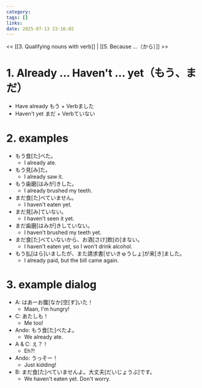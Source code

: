 ```yaml
---
category: 
tags: []
links:
date: 2025-07-13 23:16:02
---
```

<< [[3. Qualifying nouns with verb]] | [[5. Because ...（から）]] >>

# 1. Already ... Haven't ... yet（もう、まだ）  

- Have already  もう + Verbました  
- Haven't yet  まだ + Verbていない

# 2. examples

- もう食\[た\]べた。  
    -    I already ate.
- もう見\[み\]た。  
    -    I already saw it.
- もう歯磨\[はみが\]きした。  
    -    I already brushed my teeth.
- まだ食\[た\]べていません。  
    -    I haven't eaten yet.
- まだ見\[み\]ていない。  
    -    I haven't seen it yet.
- まだ歯磨\[はみが\]きしていない。  
    -    I haven't brushed my teeth yet.
- まだ食\[た\]べていないから、お酒\[さけ\]飲\[の\]まない。  
    -    I haven't eaten yet, so I won't drink alcohol.
- もう払\[はら\]いましたが、また請求書\[せいきゅうしょ\]が来\[き\]ました。  
    -    I already paid, but the bill came again.

# 3. example dialog

- A: はあーお腹\[なか\]空\[す\]いた！  
    -    Maan, I'm hungry!
- C: あたしも！  
    -    Me too!
- Ando: もう食\[た\]べたよ。  
    -    We already ate.
- A & C: え？！
    -    Eh?!
- Ando: うっそー！
    -    Just kidding!
- B: まだ食\[た\]べていませんよ。大丈夫\[だいじょうぶ\]です。
    -    We haven't eaten yet. Don't worry.